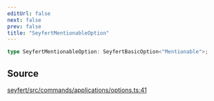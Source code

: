 ```yaml
---
editUrl: false
next: false
prev: false
title: "SeyfertMentionableOption"
---
```


```ts
type SeyfertMentionableOption: SeyfertBasicOption<"Mentionable">;
```

## Source

[seyfert/src/commands/applications/options.ts:41](https://github.com/potoland/potocuit/blob/c4fb0c1/src/commands/applications/options.ts#L41)
